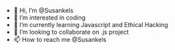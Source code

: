 - 👋 Hi, I’m @Susankels
- 👀 I’m interested in coding
- 🌱 I’m currently learning Javascript and Ethical Hacking
- 💞️ I’m looking to collaborate on .js project
- 📫 How to reach me @Susankels

<!---
Susankels/Susankels is a ✨ special ✨ repository because its `README.md` (this file) appears on your GitHub profile.
You can click the Preview link to take a look at your changes.
--->
